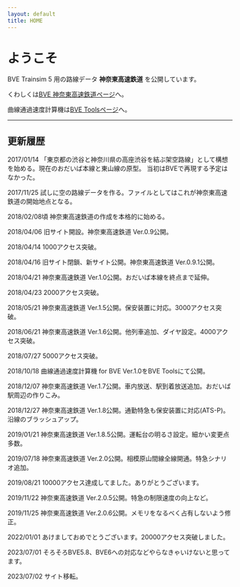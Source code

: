 ```yaml
---
layout: default
title: HOME
---
```


# ようこそ
BVE Trainsim 5 用の路線データ **神奈東高速鉄道** を公開しています。

​くわしくは[BVE 神奈東高速鉄道ページ](kanato)へ。​​

​曲線通過速度計算機は[BVE Toolsページ](bvetools)へ。

---

## 更新履歴
2017/01/14 「東京都の渋谷と神奈川県の高座渋谷を結ぶ架空路線」として構想を始める。現在のおだいば本線と東山線の原型。
当初はBVEで再現する予定はなかった。

2017/11/25 試しに空の路線データを作る。ファイルとしてはこれが神奈東高速鉄道の開始地点となる。

2018/02/08頃 神奈東高速鉄道の作成を本格的に始める。

2018/04/06 旧サイト開設。神奈東高速鉄道 Ver.0.9公開。

2018/04/14 1000アクセス突破。

2018/04/16 旧サイト閉鎖、新サイト公開。神奈東高速鉄道 Ver.0.9.1公開。

2018/04/21 神奈東高速鉄道 Ver.1.0公開。おだいば本線を終点まで延伸。

2018/04/23 2000アクセス突破。

2018/05/21 神奈東高速鉄道 Ver.1.5公開。保安装置に対応。3000アクセス突破。

2018/06/21 神奈東高速鉄道 Ver.1.6公開。他列車追加、ダイヤ設定。4000アクセス突破。

2018/07/27 5000アクセス突破。

​2018/10/18 曲線通過速度計算機 for BVE Ver.1.0をBVE Toolsにて公開。

2018/12/07 神奈東高速鉄道 Ver.1.7公開。車内放送、駅到着放送追加。おだいば駅周辺の作りこみ。

2018/12/27 神奈東高速鉄道 Ver.1.8公開。通勤特急も保安装置に対応(ATS-P)。沿線のブラッシュアップ。

2019/01/21 神奈東高速鉄道 Ver.1.8.5公開。運転台の明るさ設定。細かい変更点多数。

2019/07/18 神奈東高速鉄道 Ver.2.0公開。相模原山間線全線開通。特急シナリオ追加。

2019/08/21 10000アクセス達成してました。ありがとうございます。

2019/11/22 神奈東高速鉄道 Ver.2.0.5公開。特急の制限速度の向上など。

2019/11/25 神奈東高速鉄道 Ver.2.0.6公開。メモリをなるべく占有しないよう修正。

2022/01/01 あけましておめでとうございます。20000アクセス突破しました。

2023/07/01 そろそろBVE5.8、BVE6への対応などやらなきゃいけないと思ってます。

2023/07/02 サイト移転。